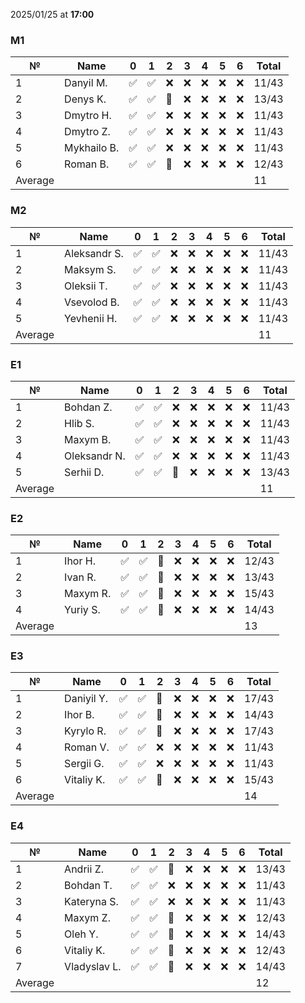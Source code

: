 2025/01/25 at **17:00**
### M1
|№|Name|0|1|2|3|4|5|6|Total|
|-----|-----|-----|-----|-----|-----|-----|-----|-----|-----|
|1|Danyil M.|✅|✅|❌|❌|❌|❌|❌|11/43|
|2|Denys K.|✅|✅|🔄|❌|❌|❌|❌|13/43|
|3|Dmytro H.|✅|✅|❌|❌|❌|❌|❌|11/43|
|4|Dmytro Z.|✅|✅|❌|❌|❌|❌|❌|11/43|
|5|Mykhailo B.|✅|✅|❌|❌|❌|❌|❌|11/43|
|6|Roman B.|✅|✅|🔄|❌|❌|❌|❌|12/43|
|Average|||||||||11|
### M2
|№|Name|0|1|2|3|4|5|6|Total|
|-----|-----|-----|-----|-----|-----|-----|-----|-----|-----|
|1|Aleksandr S.|✅|✅|❌|❌|❌|❌|❌|11/43|
|2|Maksym S.|✅|✅|❌|❌|❌|❌|❌|11/43|
|3|Oleksii T.|✅|✅|❌|❌|❌|❌|❌|11/43|
|4|Vsevolod B.|✅|✅|❌|❌|❌|❌|❌|11/43|
|5|Yevhenii H.|✅|✅|❌|❌|❌|❌|❌|11/43|
|Average|||||||||11|
### E1
|№|Name|0|1|2|3|4|5|6|Total|
|-----|-----|-----|-----|-----|-----|-----|-----|-----|-----|
|1|Bohdan Z.|✅|✅|❌|❌|❌|❌|❌|11/43|
|2|Hlib S.|✅|✅|❌|❌|❌|❌|❌|11/43|
|3|Maxym B.|✅|✅|❌|❌|❌|❌|❌|11/43|
|4|Oleksandr N.|✅|✅|❌|❌|❌|❌|❌|11/43|
|5|Serhii D.|✅|✅|🔄|❌|❌|❌|❌|13/43|
|Average|||||||||11|
### E2
|№|Name|0|1|2|3|4|5|6|Total|
|-----|-----|-----|-----|-----|-----|-----|-----|-----|-----|
|1|Ihor H.|✅|✅|🔄|❌|❌|❌|❌|12/43|
|2|Ivan R.|✅|✅|🔄|❌|❌|❌|❌|13/43|
|3|Maxym R.|✅|✅|🔄|❌|❌|❌|❌|15/43|
|4|Yuriy S.|✅|✅|🔄|❌|❌|❌|❌|14/43|
|Average|||||||||13|
### E3
|№|Name|0|1|2|3|4|5|6|Total|
|-----|-----|-----|-----|-----|-----|-----|-----|-----|-----|
|1|Daniyil Y.|✅|✅|🔄|❌|❌|❌|❌|17/43|
|2|Ihor B.|✅|✅|🔄|❌|❌|❌|❌|14/43|
|3|Kyrylo R.|✅|✅|🔄|❌|❌|❌|❌|17/43|
|4|Roman V.|✅|✅|❌|❌|❌|❌|❌|11/43|
|5|Sergii G.|✅|✅|❌|❌|❌|❌|❌|11/43|
|6|Vitaliy K.|✅|✅|🔄|❌|❌|❌|❌|15/43|
|Average|||||||||14|
### E4
|№|Name|0|1|2|3|4|5|6|Total|
|-----|-----|-----|-----|-----|-----|-----|-----|-----|-----|
|1|Andrii Z.|✅|✅|🔄|❌|❌|❌|❌|13/43|
|2|Bohdan T.|✅|✅|❌|❌|❌|❌|❌|11/43|
|3|Kateryna S.|✅|✅|❌|❌|❌|❌|❌|11/43|
|4|Maxym Z.|✅|✅|🔄|❌|❌|❌|❌|12/43|
|5|Oleh Y.|✅|✅|🔄|❌|❌|❌|❌|14/43|
|6|Vitaliy K.|✅|✅|🔄|❌|❌|❌|❌|12/43|
|7|Vladyslav L.|✅|✅|🔄|❌|❌|❌|❌|14/43|
|Average|||||||||12|
